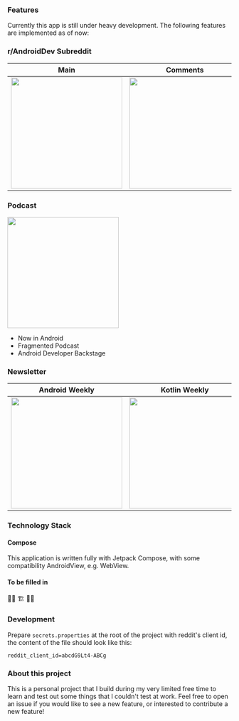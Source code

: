 ### Features
Currently this app is still under heavy development. The following features are implemented as of now:


### r/AndroidDev Subreddit
| Main | Comments |
| - | - |
| <img src="https://user-images.githubusercontent.com/1988156/151374120-b0b51876-a985-44dd-9503-bb8d40343b25.png" width="250px" /> | <img src="https://user-images.githubusercontent.com/1988156/151373905-980fcede-cc63-45f5-9b40-6cb266abace2.png" width="250px" /> |


### Podcast
<img src="https://user-images.githubusercontent.com/1988156/151373909-584e4222-382c-4194-87bf-62b440a2d3d0.png" width="250px" />

- Now in Android
- Fragmented Podcast
- Android Developer Backstage

### Newsletter
| Android Weekly | Kotlin Weekly |
| - | - |
| <img src="https://user-images.githubusercontent.com/1988156/151373911-32c65b08-faf3-40e7-8f03-a4e466a654f5.png" width="250px" /> | <img src="https://user-images.githubusercontent.com/1988156/151373916-52c67f9b-faa6-4db1-8cad-95a1a53eda35.png" width="250px" /> |

### Technology Stack
#### Compose
This application is written fully with Jetpack Compose, with some compatibility AndroidView, e.g. WebView.

#### To be filled in
👷‍♀️ 🏗️ 👷‍♂️

### Development
Prepare `secrets.properties` at the root of the project with reddit's client id, the content of the file should look like this:

```
reddit_client_id=abcdG9Lt4-ABCg
```

### About this project
This is a personal project that I build during my very limited free time to learn and test out some things that I couldn't test at work.
Feel free to open an issue if you would like to see a new feature, or interested to contribute a new feature!